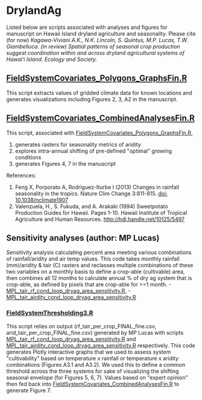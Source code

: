 # DrylandAg
Listed below are scripts associated with analyses and figures for manuscript on Hawaii Island dryland agriculture and seasonality.  Please cite (for now) <em> Kagawa-Viviani A.K., N.K. Lincoln, S. Quintus, M.P. Lucas, T.W. Giambelluca. (in review) Spatial patterns of seasonal crop production suggest coordination within and across dryland agricultural systems of Hawaiʻi Island. Ecology and Society. </em>

## [FieldSystemCovariates_Polygons_GraphsFin.R](https://github.com/akkagawa/DrylandAg/blob/master/FieldSystemCovariates_Polygons_GraphsFin.R)
This script extracts values of gridded climate data for known locations and generates visualizations including Figures 2, 3, A2 in the manuscript.

## [FieldSystemCovariates_CombinedAnalysesFin.R](https://github.com/akkagawa/DrylandAg/blob/master/FieldSystemCovariates_CombinedAnalysesFin.R)
This script, associated with [FieldSystemCovariates_Polygons_GraphsFin.R](https://github.com/akkagawa/DrylandAg/blob/master/FieldSystemCovariates_Polygons_GraphsFin.R), 
1) generates rasters for seasonality metrics of aridity
2) explores intra-annual shifting of pre-defined "optimal" growing conditions
3) generates Figures 4, 7 in the manuscript

References: 
1. Feng X, Porporato A, Rodriguez-Iturbe I (2013) Changes in rainfall seasonality in the tropics. Nature Clim Change 3:811-815. [doi: 10.1038/nclimate1907](https://www.nature.com/articles/nclimate1907)
2. Valenzuela, H., S. Fukuda, and A. Arakaki (1994) Sweetpotato Production Guides for Hawaii. Pages 1-10. Hawaii Institute of Tropical Agriculture and Human Resources. http://hdl.handle.net/10125/5497

## Sensitivity analyses (author: MP Lucas)
Sensitivity analysis calculating percent area meeting various combinations of rainfall/aridity and air temp values. This code takes monthly rainfall (mm)/aridity & tair (C) rasters and reclasses multiple combinations of these two variables on a monthly basis to define a crop-able (cultivable) area, then combines all 12 months to calculate annual % of dry ag system that is crop-able, as defined by pixels that are crop-able for >=1 month.
-[MPL_tair_rf_cond_loop_dryag_area_sensitivity.R](https://github.com/akkagawa/DrylandAg/blob/master/MPL_tair_rf_cond_loop_dryag_area_sensitivity.R),
-[MPL_tair_airdity_cond_loop_dryag_area_sensitivity.R](https://github.com/akkagawa/DrylandAg/blob/master/MPL_tair_airdity_cond_loop_dryag_area_sensitivity.R)
### [FieldSystemThresholding3.R](https://github.com/akkagawa/DrylandAg/blob/master/FieldSystemThresholding3.R)
This script relies on output (rf_tair_per_crop_FINAL_fine.csv, arid_tair_per_crop_FINAL_fine.csv) generated by MP Lucas with scripts [MPL_tair_rf_cond_loop_dryag_area_sensitivity.R](https://github.com/akkagawa/DrylandAg/blob/master/MPL_tair_rf_cond_loop_dryag_area_sensitivity.R) and [MPL_tair_airdity_cond_loop_dryag_area_sensitivity.R](https://github.com/akkagawa/DrylandAg/blob/master/MPL_tair_airdity_cond_loop_dryag_area_sensitivity.R) respectively.  This code generates Plotly interactive graphs that we used to assess system "cultivability" based on temperature x rainfall or temperature x aridity combinations (Figures A3.1 and A3.2).  We used this to define a common threshold across the three systems for sake of visualizing the shifting seasonal envelope (for Figures 5, 6, 7). Values based on "expert opinion" then fed back into [FieldSystemCovariates_CombinedAnalysesFin.R](https://github.com/akkagawa/DrylandAg/blob/master/FieldSystemCovariates_CombinedAnalysesFin.R) to generate Figure 7.

